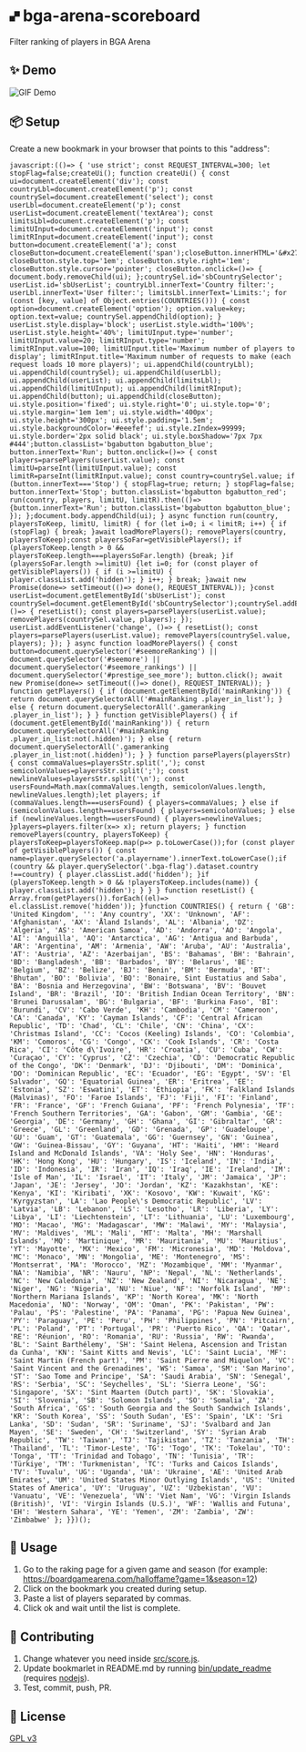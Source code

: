 # 🙾  bga-arena-scoreboard
Filter ranking of players in BGA Arena

## ✨ Demo
![GIF Demo](https://raw.githubusercontent.com/DavidEGx/bga-arena-scoreboard/main/demo.gif?token=AAIB2POYM6LBERGEGLOABBK7ALHGU)

## 📦 Setup
Create a new bookmark in your browser that points to this "address":

    javascript:(()=> { 'use strict'; const REQUEST_INTERVAL=300; let stopFlag=false;createUi(); function createUi() { const ui=document.createElement('div'); const countryLbl=document.createElement('p'); const countrySel=document.createElement('select'); const userLbl=document.createElement('p'); const userList=document.createElement('textArea'); const limitsLbl=document.createElement('p'); const limitUInput=document.createElement('input'); const limitRInput=document.createElement('input'); const button=document.createElement('a'); const closeButton=document.createElement('span');closeButton.innerHTML='&#x2716;';closeButton.style.position='absolute'; closeButton.style.top='1em'; closeButton.style.right='1em'; closeButton.style.cursor='pointer'; closeButton.onclick=()=> { document.body.removeChild(ui); };countrySel.id='sbCountrySelector'; userList.id='sbUserList'; countryLbl.innerText='Country filter:'; userLbl.innerText='User filter:'; limitsLbl.innerText='Limits:'; for (const [key, value] of Object.entries(COUNTRIES())) { const option=document.createElement('option'); option.value=key; option.text=value; countrySel.appendChild(option); } userList.style.display='block'; userList.style.width='100%'; userList.style.height='40%'; limitUInput.type='number'; limitUInput.value=20; limitRInput.type='number'; limitRInput.value=100; limitUInput.title='Maximum number of players to display'; limitRInput.title='Maximum number of requests to make (each request loads 10 more players)'; ui.appendChild(countryLbl); ui.appendChild(countrySel); ui.appendChild(userLbl); ui.appendChild(userList); ui.appendChild(limitsLbl); ui.appendChild(limitUInput); ui.appendChild(limitRInput); ui.appendChild(button); ui.appendChild(closeButton); ui.style.position='fixed'; ui.style.right='0'; ui.style.top='0'; ui.style.margin='1em 1em'; ui.style.width='400px'; ui.style.height='300px'; ui.style.padding='1.5em'; ui.style.backgroundColor='#eeefef'; ui.style.zIndex=99999; ui.style.border='2px solid black'; ui.style.boxShadow='7px 7px #444';button.classList='bgabutton bgabutton_blue'; button.innerText='Run'; button.onclick=()=> { const players=parsePlayers(userList.value); const limitU=parseInt(limitUInput.value); const limitR=parseInt(limitRInput.value); const country=countrySel.value; if (button.innerText==='Stop') { stopFlag=true; return; } stopFlag=false; button.innerText='Stop'; button.classList='bgabutton bgabutton_red'; run(country, players, limitU, limitR).then(()=> {button.innerText='Run'; button.classList='bgabutton bgabutton_blue'; }); };document.body.appendChild(ui); } async function run(country, playersToKeep, limitU, limitR) { for (let i=0; i < limitR; i++) { if (stopFlag) { break; }await loadMorePlayers(); removePlayers(country, playersToKeep);const playersSoFar=getVisiblePlayers(); if (playersToKeep.length > 0 && playersToKeep.length===playersSoFar.length) {break; }if (playersSoFar.length >=limitU) {let i=0; for (const player of getVisiblePlayers()) { if (i >=limitU) { player.classList.add('hidden'); } i++; } break; }await new Promise(done=> setTimeout(()=> done(), REQUEST_INTERVAL)); }const userList=document.getElementById('sbUserList'); const countrySel=document.getElementById('sbCountrySelector');countrySel.addEventListener('change', ()=> { resetList(); const players=parsePlayers(userList.value); removePlayers(countrySel.value, players); }); userList.addEventListener('change', ()=> { resetList(); const players=parsePlayers(userList.value); removePlayers(countrySel.value, players); }); } async function loadMorePlayers() { const button=document.querySelector('#seemoreRanking') || document.querySelector('#seemore') || document.querySelector('#seemore_rankings') || document.querySelector('#prestige_see_more'); button.click(); await new Promise(done=> setTimeout(()=> done(), REQUEST_INTERVAL)); } function getPlayers() { if (document.getElementById('mainRanking')) { return document.querySelectorAll('#mainRanking .player_in_list'); } else { return document.querySelectorAll('.gameranking .player_in_list'); } } function getVisiblePlayers() { if (document.getElementById('mainRanking')) { return document.querySelectorAll('#mainRanking .player_in_list:not(.hidden)'); } else { return document.querySelectorAll('.gameranking .player_in_list:not(.hidden)'); } } function parsePlayers(playersStr) { const commaValues=playersStr.split(','); const semicolonValues=playersStr.split(';'); const newlineValues=playersStr.split('\n'); const usersFound=Math.max(commaValues.length, semicolonValues.length, newlineValues.length);let players; if (commaValues.length===usersFound) { players=commaValues; } else if (semicolonValues.length==usersFound) { players=semicolonValues; } else if (newlineValues.length==usersFound) { players=newlineValues; }players=players.filter(x=> x); return players; } function removePlayers(country, playersToKeep) { playersToKeep=playersToKeep.map(p=> p.toLowerCase());for (const player of getVisiblePlayers()) { const name=player.querySelector('a.playername').innerText.toLowerCase();if (country && player.querySelector('.bga-flag').dataset.country !==country) { player.classList.add('hidden'); }if (playersToKeep.length > 0 && !playersToKeep.includes(name)) { player.classList.add('hidden'); } } } function resetList() { Array.from(getPlayers()).forEach((el)=> el.classList.remove('hidden')); }function COUNTRIES() { return { 'GB': 'United Kingdom', '': 'Any country', 'XX': 'Unknown', 'AF': 'Afghanistan', 'AX': 'Åland Islands', 'AL': 'Albania', 'DZ': 'Algeria', 'AS': 'American Samoa', 'AD': 'Andorra', 'AO': 'Angola', 'AI': 'Anguilla', 'AQ': 'Antarctica', 'AG': 'Antigua and Barbuda', 'AR': 'Argentina', 'AM': 'Armenia', 'AW': 'Aruba', 'AU': 'Australia', 'AT': 'Austria', 'AZ': 'Azerbaijan', 'BS': 'Bahamas', 'BH': 'Bahrain', 'BD': 'Bangladesh', 'BB': 'Barbados', 'BY': 'Belarus', 'BE': 'Belgium', 'BZ': 'Belize', 'BJ': 'Benin', 'BM': 'Bermuda', 'BT': 'Bhutan', 'BO': 'Bolivia', 'BQ': 'Bonaire, Sint Eustatius and Saba', 'BA': 'Bosnia and Herzegovina', 'BW': 'Botswana', 'BV': 'Bouvet Island', 'BR': 'Brazil', 'IO': 'British Indian Ocean Territory', 'BN': 'Brunei Darussalam', 'BG': 'Bulgaria', 'BF': 'Burkina Faso', 'BI': 'Burundi', 'CV': 'Cabo Verde', 'KH': 'Cambodia', 'CM': 'Cameroon', 'CA': 'Canada', 'KY': 'Cayman Islands', 'CF': 'Central African Republic', 'TD': 'Chad', 'CL': 'Chile', 'CN': 'China', 'CX': 'Christmas Island', 'CC': 'Cocos (Keeling) Islands', 'CO': 'Colombia', 'KM': 'Comoros', 'CG': 'Congo', 'CK': 'Cook Islands', 'CR': 'Costa Rica', 'CI': 'Côte d\'Ivoire', 'HR': 'Croatia', 'CU': 'Cuba', 'CW': 'Curaçao', 'CY': 'Cyprus', 'CZ': 'Czechia', 'CD': 'Democratic Republic of the Congo', 'DK': 'Denmark', 'DJ': 'Djibouti', 'DM': 'Dominica', 'DO': 'Dominican Republic', 'EC': 'Ecuador', 'EG': 'Egypt', 'SV': 'El Salvador', 'GQ': 'Equatorial Guinea', 'ER': 'Eritrea', 'EE': 'Estonia', 'SZ': 'Eswatini', 'ET': 'Ethiopia', 'FK': 'Falkland Islands (Malvinas)', 'FO': 'Faroe Islands', 'FJ': 'Fiji', 'FI': 'Finland', 'FR': 'France', 'GF': 'French Guiana', 'PF': 'French Polynesia', 'TF': 'French Southern Territories', 'GA': 'Gabon', 'GM': 'Gambia', 'GE': 'Georgia', 'DE': 'Germany', 'GH': 'Ghana', 'GI': 'Gibraltar', 'GR': 'Greece', 'GL': 'Greenland', 'GD': 'Grenada', 'GP': 'Guadeloupe', 'GU': 'Guam', 'GT': 'Guatemala', 'GG': 'Guernsey', 'GN': 'Guinea', 'GW': 'Guinea-Bissau', 'GY': 'Guyana', 'HT': 'Haiti', 'HM': 'Heard Island and McDonald Islands', 'VA': 'Holy See', 'HN': 'Honduras', 'HK': 'Hong Kong', 'HU': 'Hungary', 'IS': 'Iceland', 'IN': 'India', 'ID': 'Indonesia', 'IR': 'Iran', 'IQ': 'Iraq', 'IE': 'Ireland', 'IM': 'Isle of Man', 'IL': 'Israel', 'IT': 'Italy', 'JM': 'Jamaica', 'JP': 'Japan', 'JE': 'Jersey', 'JO': 'Jordan', 'KZ': 'Kazakhstan', 'KE': 'Kenya', 'KI': 'Kiribati', 'XK': 'Kosovo', 'KW': 'Kuwait', 'KG': 'Kyrgyzstan', 'LA': 'Lao People\'s Democratic Republic', 'LV': 'Latvia', 'LB': 'Lebanon', 'LS': 'Lesotho', 'LR': 'Liberia', 'LY': 'Libya', 'LI': 'Liechtenstein', 'LT': 'Lithuania', 'LU': 'Luxembourg', 'MO': 'Macao', 'MG': 'Madagascar', 'MW': 'Malawi', 'MY': 'Malaysia', 'MV': 'Maldives', 'ML': 'Mali', 'MT': 'Malta', 'MH': 'Marshall Islands', 'MQ': 'Martinique', 'MR': 'Mauritania', 'MU': 'Mauritius', 'YT': 'Mayotte', 'MX': 'Mexico', 'FM': 'Micronesia', 'MD': 'Moldova', 'MC': 'Monaco', 'MN': 'Mongolia', 'ME': 'Montenegro', 'MS': 'Montserrat', 'MA': 'Morocco', 'MZ': 'Mozambique', 'MM': 'Myanmar', 'NA': 'Namibia', 'NR': 'Nauru', 'NP': 'Nepal', 'NL': 'Netherlands', 'NC': 'New Caledonia', 'NZ': 'New Zealand', 'NI': 'Nicaragua', 'NE': 'Niger', 'NG': 'Nigeria', 'NU': 'Niue', 'NF': 'Norfolk Island', 'MP': 'Northern Mariana Islands', 'KP': 'North Korea', 'MK': 'North Macedonia', 'NO': 'Norway', 'OM': 'Oman', 'PK': 'Pakistan', 'PW': 'Palau', 'PS': 'Palestine', 'PA': 'Panama', 'PG': 'Papua New Guinea', 'PY': 'Paraguay', 'PE': 'Peru', 'PH': 'Philippines', 'PN': 'Pitcairn', 'PL': 'Poland', 'PT': 'Portugal', 'PR': 'Puerto Rico', 'QA': 'Qatar', 'RE': 'Réunion', 'RO': 'Romania', 'RU': 'Russia', 'RW': 'Rwanda', 'BL': 'Saint Barthélemy', 'SH': 'Saint Helena, Ascension and Tristan da Cunha', 'KN': 'Saint Kitts and Nevis', 'LC': 'Saint Lucia', 'MF': 'Saint Martin (French part)', 'PM': 'Saint Pierre and Miquelon', 'VC': 'Saint Vincent and the Grenadines', 'WS': 'Samoa', 'SM': 'San Marino', 'ST': 'Sao Tome and Principe', 'SA': 'Saudi Arabia', 'SN': 'Senegal', 'RS': 'Serbia', 'SC': 'Seychelles', 'SL': 'Sierra Leone', 'SG': 'Singapore', 'SX': 'Sint Maarten (Dutch part)', 'SK': 'Slovakia', 'SI': 'Slovenia', 'SB': 'Solomon Islands', 'SO': 'Somalia', 'ZA': 'South Africa', 'GS': 'South Georgia and the South Sandwich Islands', 'KR': 'South Korea', 'SS': 'South Sudan', 'ES': 'Spain', 'LK': 'Sri Lanka', 'SD': 'Sudan', 'SR': 'Suriname', 'SJ': 'Svalbard and Jan Mayen', 'SE': 'Sweden', 'CH': 'Switzerland', 'SY': 'Syrian Arab Republic', 'TW': 'Taiwan', 'TJ': 'Tajikistan', 'TZ': 'Tanzania', 'TH': 'Thailand', 'TL': 'Timor-Leste', 'TG': 'Togo', 'TK': 'Tokelau', 'TO': 'Tonga', 'TT': 'Trinidad and Tobago', 'TN': 'Tunisia', 'TR': 'Türkiye', 'TM': 'Turkmenistan', 'TC': 'Turks and Caicos Islands', 'TV': 'Tuvalu', 'UG': 'Uganda', 'UA': 'Ukraine', 'AE': 'United Arab Emirates', 'UM': 'United States Minor Outlying Islands', 'US': 'United States of America', 'UY': 'Uruguay', 'UZ': 'Uzbekistan', 'VU': 'Vanuatu', 'VE': 'Venezuela', 'VN': 'Viet Nam', 'VG': 'Virgin Islands (British)', 'VI': 'Virgin Islands (U.S.)', 'WF': 'Wallis and Futuna', 'EH': 'Western Sahara', 'YE': 'Yemen', 'ZM': 'Zambia', 'ZW': 'Zimbabwe' }; }})();





## 🚀 Usage
1. Go to the raking page for a given game and season (for example: https://boardgamearena.com/halloffame?game=1&season=12)
2. Click on the bookmark you created during setup.
3. Paste a list of players separated by commas.
4. Click ok and wait until the list is complete.

## 👷 Contributing
1. Change whatever you need inside [src/score.js](src/score.js).
2. Update bookmarlet in README.md by running [bin/update_readme](bin/update_readme) (requires [nodejs](https://nodejs.dev/)).
3. Test, commit, push, PR.

## 📜 License
[GPL v3](https://www.gnu.org/licenses/gpl-3.0.en.html)
